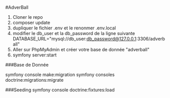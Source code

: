 #AdverBall

1) Cloner le repo 
2) composer update
3) dupliquer le fichier .env et le renonmer .env.local
4) modifier le db_user et la db_password de la ligne suivante
   DATABASE_URL="mysql://db_user:db_password@127.0.0.1:3306/adverball"
5) Aller sur PhpMyAdmin et créer votre base de donnée "adverball"
6) symfony server:start 

###Base de Donnée

symfony console make:migration
symfony consoles doctrine:migrations:migrate

###Seeding
symfony console doctrine:fixtures:load
